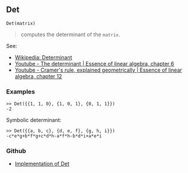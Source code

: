 ## Det

```
Det(matrix)
```

> computes the determinant of the `matrix`.

See:
* [Wikipedia: Determinant](https://en.wikipedia.org/wiki/Determinant)
* [Youtube - The determinant | Essence of linear algebra, chapter 6](https://youtu.be/Ip3X9LOh2dk)
* [Youtube - Cramer's rule, explained geometrically | Essence of linear algebra, chapter 12](https://youtu.be/jBsC34PxzoM)

### Examples

```
>> Det({{1, 1, 0}, {1, 0, 1}, {0, 1, 1}})
-2
```

Symbolic determinant:

```
>> Det({{a, b, c}, {d, e, f}, {g, h, i}})
-c*e*g+b*f*g+c*d*h-a*f*h-b*d*i+a*e*i 
```

### Github

* [Implementation of Det](https://github.com/axkr/symja_android_library/blob/master/symja_android_library/matheclipse-core/src/main/java/org/matheclipse/core/builtin/LinearAlgebra.java#L1106) 
